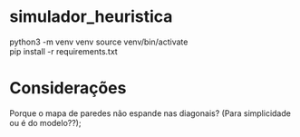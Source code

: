 # simulador_heuristica
python3 -m venv venv 
source venv/bin/activate  
pip install -r requirements.txt



# Considerações

Porque o mapa de paredes não espande nas diagonais? (Para simplicidade ou é do modelo??);